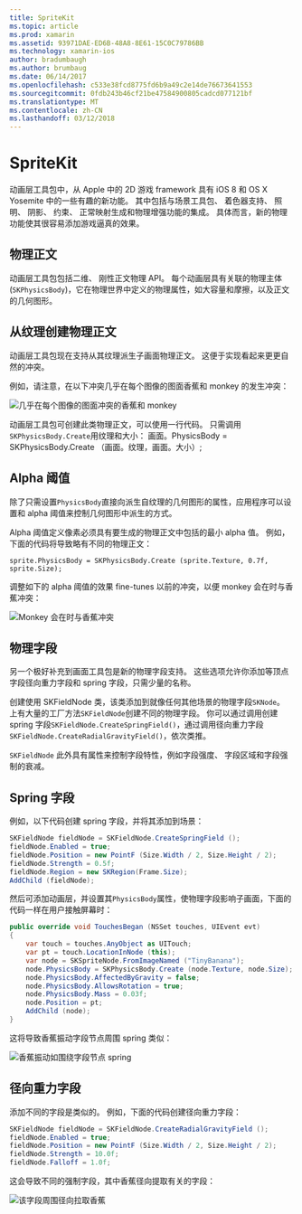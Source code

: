 ```yaml
---
title: SpriteKit
ms.topic: article
ms.prod: xamarin
ms.assetid: 93971DAE-ED6B-48A8-8E61-15C0C79786BB
ms.technology: xamarin-ios
author: bradumbaugh
ms.author: brumbaug
ms.date: 06/14/2017
ms.openlocfilehash: c533e38fcd8775fd6b9a49c2e14de76673641553
ms.sourcegitcommit: 0fdb243b46cf21be47584900805cadcd077121bf
ms.translationtype: MT
ms.contentlocale: zh-CN
ms.lasthandoff: 03/12/2018
---
```

# <a name="spritekit"></a>SpriteKit

动画层工具包中，从 Apple 中的 2D 游戏 framework 具有 iOS 8 和 OS X Yosemite 中的一些有趣的新功能。 其中包括与场景工具包、 着色器支持、 照明、 阴影、 约束、 正常映射生成和物理增强功能的集成。 具体而言，新的物理功能使其很容易添加游戏逼真的效果。

## <a name="physics-bodies"></a>物理正文

动画层工具包包括二维、 刚性正文物理 API。 每个动画层具有关联的物理主体 (`SKPhysicsBody`)，它在物理世界中定义的物理属性，如大容量和摩擦，以及正文的几何图形。

## <a name="creating-a-physics-body-from-a-texture"></a>从纹理创建物理正文
动画层工具包现在支持从其纹理派生子画面物理正文。 这便于实现看起来更更自然的冲突。

例如，请注意，在以下冲突几乎在每个图像的图面香蕉和 monkey 的发生冲突：
 
![](spritekit-images/image13.png "几乎在每个图像的图面冲突的香蕉和 monkey")

动画层工具包可创建此类物理正文，可以使用一行代码。 只需调用`SKPhysicsBody.Create`用纹理和大小： 画面。PhysicsBody = SKPhysicsBody.Create （画面。纹理，画面。大小）;

## <a name="alpha-threshold"></a>Alpha 阈值

除了只需设置`PhysicsBody`直接向派生自纹理的几何图形的属性，应用程序可以设置和 alpha 阈值来控制几何图形中派生的方式。 

Alpha 阈值定义像素必须具有要生成的物理正文中包括的最小 alpha 值。 例如，下面的代码将导致略有不同的物理正文：

```chsarp
sprite.PhysicsBody = SKPhysicsBody.Create (sprite.Texture, 0.7f, sprite.Size);
```

调整如下的 alpha 阈值的效果 fine-tunes 以前的冲突，以便 monkey 会在时与香蕉冲突：

![](spritekit-images/image14.png "Monkey 会在时与香蕉冲突")
 
## <a name="physics-fields"></a>物理字段

另一个极好补充到画面工具包是新的物理字段支持。 这些选项允许你添加等顶点字段径向重力字段和 spring 字段，只需少量的名称。

创建使用 SKFieldNode 类，该类添加到就像任何其他场景的物理字段`SKNode`。 上有大量的工厂方法`SKFieldNode`创建不同的物理字段。 你可以通过调用创建 spring 字段`SKFieldNode.CreateSpringField()`，通过调用径向重力字段`SKFieldNode.CreateRadialGravityField()`，依次类推。

`SKFieldNode` 此外具有属性来控制字段特性，例如字段强度、 字段区域和字段强制的衰减。

## <a name="spring-field"></a>Spring 字段

例如，以下代码创建 spring 字段，并将其添加到场景：

```csharp
SKFieldNode fieldNode = SKFieldNode.CreateSpringField ();
fieldNode.Enabled = true;
fieldNode.Position = new PointF (Size.Width / 2, Size.Height / 2);
fieldNode.Strength = 0.5f;
fieldNode.Region = new SKRegion(Frame.Size);
AddChild (fieldNode);
```

然后可添加动画层，并设置其`PhysicsBody`属性，使物理字段影响子画面，下面的代码一样在用户接触屏幕时：

```csharp
public override void TouchesBegan (NSSet touches, UIEvent evt)
{
    var touch = touches.AnyObject as UITouch;
    var pt = touch.LocationInNode (this);
    var node = SKSpriteNode.FromImageNamed ("TinyBanana");
    node.PhysicsBody = SKPhysicsBody.Create (node.Texture, node.Size);
    node.PhysicsBody.AffectedByGravity = false;
    node.PhysicsBody.AllowsRotation = true;
    node.PhysicsBody.Mass = 0.03f;
    node.Position = pt;
    AddChild (node);
}
```

这将导致香蕉振动字段节点周围 spring 类似：

![](spritekit-images/image15.png "香蕉振动如围绕字段节点 spring")
 
## <a name="radial-gravity-field"></a>径向重力字段

添加不同的字段是类似的。 例如，下面的代码创建径向重力字段：

```csharp
SKFieldNode fieldNode = SKFieldNode.CreateRadialGravityField ();
fieldNode.Enabled = true;
fieldNode.Position = new PointF (Size.Width / 2, Size.Height / 2);
fieldNode.Strength = 10.0f;
fieldNode.Falloff = 1.0f;
```

这会导致不同的强制字段，其中香蕉径向提取有关的字段：

![](spritekit-images/image16.png "该字段周围径向拉取香蕉")